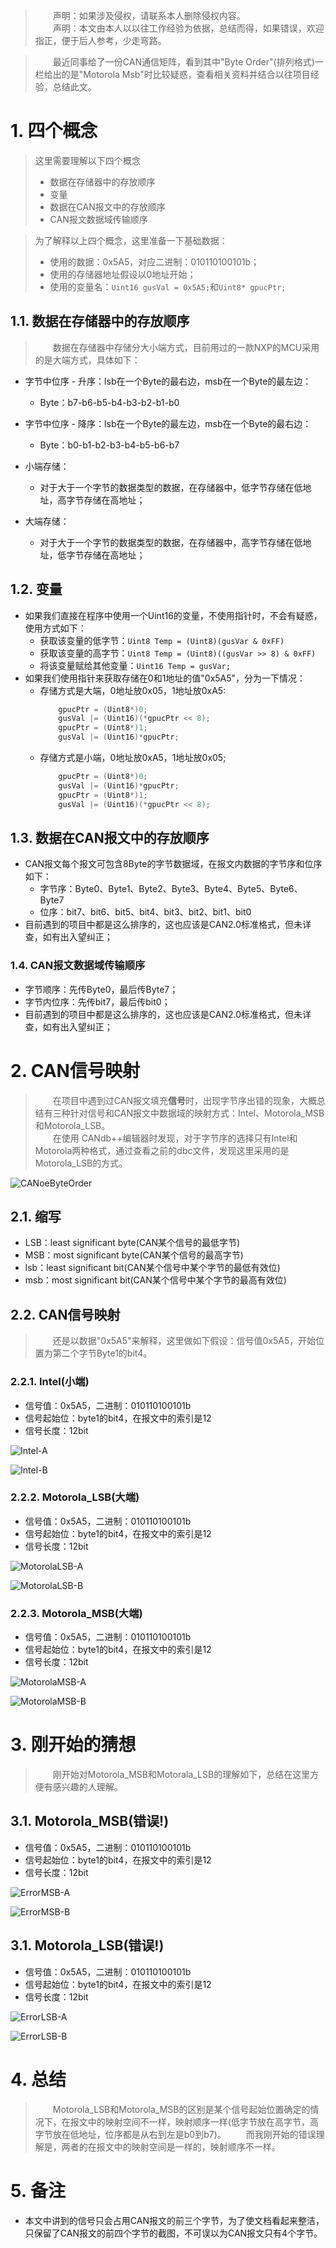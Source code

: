 > &emsp;&emsp;声明：如果涉及侵权，请联系本人删除侵权内容。  
> &emsp;&emsp;声明：本文由本人以以往工作经验为依据，总结而得，如果错误，欢迎指正，便于后人参考，少走弯路。

> &emsp;&emsp;最近同事给了一份CAN通信矩阵，看到其中"Byte Order"(排列格式)一栏给出的是"Motorola Msb"时比较疑惑，查看相关资料并结合以往项目经验，总结此文。

# 1. 四个概念

> 这里需要理解以下四个概念
>   - 数据在存储器中的存放顺序
>   - 变量
>   - 数据在CAN报文中的存放顺序
>   - CAN报文数据域传输顺序  

> 为了解释以上四个概念，这里准备一下基础数据：
>   - 使用的数据：0x5A5，对应二进制：010110100101b；
>   - 使用的存储器地址假设以0地址开始；
>   - 使用的变量名：`Uint16 gusVal = 0x5A5;`和`Uint8* gpucPtr;`

## 1.1. 数据在存储器中的存放顺序

> &emsp;&emsp;数据在存储器中存储分大小端方式，目前用过的一款NXP的MCU采用的是大端方式，具体如下：

- 字节中位序 - 升序：lsb在一个Byte的最右边，msb在一个Byte的最左边：
    - Byte：b7-b6-b5-b4-b3-b2-b1-b0
- 字节中位序 - 降序：lsb在一个Byte的最左边，msb在一个Byte的最右边：
    - Byte：b0-b1-b2-b3-b4-b5-b6-b7

- 小端存储：
    - 对于大于一个字节的数据类型的数据，在存储器中，低字节存储在低地址，高字节存储在高地址；
- 大端存储：
    - 对于大于一个字节的数据类型的数据，在存储器中，高字节存储在低地址，低字节存储在高地址；

## 1.2. 变量

- 如果我们直接在程序中使用一个Uint16的变量，不使用指针时，不会有疑惑，使用方式如下：
    - 获取该变量的低字节：`Uint8 Temp = (Uint8)(gusVar & 0xFF)`
    - 获取该变量的高字节：`Uint8 Temp = (Uint8)((gusVar >> 8) & 0xFF)`
    - 将该变量赋给其他变量：`Uint16 Temp = gusVar;`
- 如果我们使用指针来获取存储在0和1地址的值"0x5A5"，分为一下情况：
    - 存储方式是大端，0地址放0x05，1地址放0xA5:
        ```C
            gpucPtr = (Uint8*)0;
            gusVal |= (Uint16)(*gpucPtr << 8);
            gpucPtr = (Uint8*)1;
            gusVal |= (Uint16)*gpucPtr;
        ```
    - 存储方式是小端，0地址放0xA5，1地址放0x05;
        ```C
            gpucPtr = (Uint8*)0;
            gusVal |= (Uint16)*gpucPtr;            
            gpucPtr = (Uint8*)1;
            gusVal |= (Uint16)(*gpucPtr << 8);            
        ```

## 1.3. 数据在CAN报文中的存放顺序

- CAN报文每个报文可包含8Byte的字节数据域，在报文内数据的字节序和位序如下：
    - 字节序：Byte0、Byte1、Byte2、Byte3、Byte4、Byte5、Byte6、Byte7
    - 位序：bit7、bit6、bit5、bit4、bit3、bit2、bit1、bit0
- 目前遇到的项目中都是这么排序的，这也应该是CAN2.0标准格式，但未详查，如有出入望纠正；

### 1.4. CAN报文数据域传输顺序

- 字节顺序：先传Byte0，最后传Byte7；
- 字节内位序：先传bit7，最后传bit0；
- 目前遇到的项目中都是这么排序的，这也应该是CAN2.0标准格式，但未详查，如有出入望纠正；

# 2. CAN信号映射

> &emsp;&emsp;在项目中遇到过CAN报文填充**信号**时，出现字节序出错的现象，大概总结有三种针对信号和CAN报文中数据域的映射方式：Intel、Motorola_MSB和Motorola_LSB。  
> &emsp;&emsp;在使用 CANdb++编辑器时发现，对于字节序的选择只有Intel和Motorola两种格式，通过查看之前的dbc文件，发现这里采用的是Motorola_LSB的方式。

![CANoeByteOrder](CANoeByteOrder.jpg)

## 2.1. 缩写

- LSB：least significant byte(CAN某个信号的最低字节)
- MSB：most significant byte(CAN某个信号的最高字节)
- lsb：least significant bit(CAN某个信号中某个字节的最低有效位)
- msb：most significant bit(CAN某个信号中某个字节的最高有效位)

## 2.2. CAN信号映射

> &emsp;&emsp;还是以数据"0x5A5"来解释，这里做如下假设：信号值0x5A5，开始位置为第二个字节Byte1的bit4。

### 2.2.1. Intel(小端)

- 信号值：0x5A5，二进制：010110100101b
- 信号起始位：byte1的bit4，在报文中的索引是12
- 信号长度：12bit

![Intel-A](Intel-A.jpg)

![Intel-B](Intel-B.jpg)

### 2.2.2. Motorola_LSB(大端)

- 信号值：0x5A5，二进制：010110100101b
- 信号起始位：byte1的bit4，在报文中的索引是12
- 信号长度：12bit

![MotorolaLSB-A](MotorolaLSB-A.jpg)

![MotorolaLSB-B](MotorolaLSB-B.jpg)


### 2.2.3. Motorola_MSB(大端)

- 信号值：0x5A5，二进制：010110100101b
- 信号起始位：byte1的bit4，在报文中的索引是12
- 信号长度：12bit

![MotorolaMSB-A](MotorolaMSB-A.jpg)

![MotorolaMSB-B](MotorolaMSB-B.jpg)

# 3. 刚开始的猜想

> &emsp;&emsp;刚开始对Motorola_MSB和Motorala_LSB的理解如下，总结在这里方便有感兴趣的人理解。

## 3.1. Motorola_MSB(错误!)

- 信号值：0x5A5，二进制：010110100101b
- 信号起始位：byte1的bit4，在报文中的索引是12
- 信号长度：12bit

![ErrorMSB-A](ErrorMSB-A.jpg)

![ErrorMSB-B](ErrorMSB-B.jpg)

## 3.1. Motorola_LSB(错误!)

- 信号值：0x5A5，二进制：010110100101b
- 信号起始位：byte1的bit4，在报文中的索引是12
- 信号长度：12bit

![ErrorLSB-A](ErrorLSB-A.jpg)

![ErrorLSB-B](ErrorLSB-B.jpg)

# 4. 总结

> &emsp;&emsp;Motorola_LSB和Motorola_MSB的区别是某个信号起始位置确定的情况下，在报文中的映射空间不一样，映射顺序一样(低字节放在高字节，高字节放在低地址，位序都是从右到左是b0到b7)。
> &emsp;&emsp;而我刚开始的错误理解是，两者的在报文中的映射空间是一样的，映射顺序不一样。

# 5. 备注

- 本文中讲到的信号只会占用CAN报文的前三个字节，为了使文档看起来整洁，只保留了CAN报文的前四个字节的截图，不可误以为CAN报文只有4个字节。


